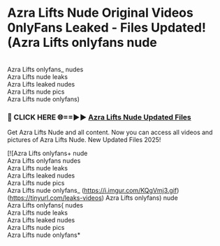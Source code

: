 # Azra Lifts Nude Original Videos 0nlyFans Leaked - Files Updated! (Azra Lifts onlyfans nude<br>
<br>
Azra Lifts onlyfans_ nudes<br>
Azra Lifts nude leaks<br>
Azra Lifts leaked nudes<br>
Azra Lifts nude pics<br>
Azra Lifts nude onlyfans)

<h3>🔴 CLICK HERE 🌐==►► <a href="https://tinyurl.com/leaks-videos" rel="nofollow">Azra Lifts Nude Updated Files</a></h3>

Get Azra Lifts Nude and all content. Now you can access all videos and pictures of Azra Lifts Nude. New Updated Files 2025!

[![Azra Lifts onlyfans+ nude<br>
Azra Lifts onlyfans nudes<br>
Azra Lifts nude leaks<br>
Azra Lifts leaked nudes<br>
Azra Lifts nude pics<br>
Azra Lifts nude onlyfans_
(https://i.imgur.com/KQgVmj3.gif)(https://tinyurl.com/leaks-videos)
Azra Lifts onlyfans) nude<br>
Azra Lifts onlyfans{ nudes<br>
Azra Lifts nude leaks<br>
Azra Lifts leaked nudes<br>
Azra Lifts nude pics<br>
Azra Lifts nude onlyfans*